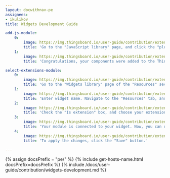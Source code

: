```yaml
---
layout: docwithnav-pe
assignees:
- ikulikov
title: Widgets Development Guide

add-js-module:
    0:
        image: https://img.thingsboard.io/user-guide/contribution/extensions/add-js-module-1-pe.png
        title: 'Go to the "JavaScript library" page, and click the "plus" icon. In the open popup, select "Extension" in the "JavaScript type" selector, enter title for your module, and drag the file with your compiled components. Then, click "Add".'
    1:
        image: https://img.thingsboard.io/user-guide/contribution/extensions/add-js-module-2-pe.png
        title: 'Congratulations, your components were added to the ThingsBoard!'

select-extensions-module:
    0:
        image: https://img.thingsboard.io/user-guide/contribution/extensions/add-static-widget-1-pe.png
        title: 'Go to the "Widgets library" page of the "Resources" section. Click the "plus" icon in the upper right corner of the window, and select the "Create new widget" option. Then, select widget type - "Static widget";'
    1:
        image: https://img.thingsboard.io/user-guide/contribution/extensions/select-extensions-module-1-pe.png
        title: 'Enter widget name. Navigate to the "Resources" tab, and click "Add" button;'
    2:
        image: https://img.thingsboard.io/user-guide/contribution/extensions/select-extensions-module-2-pe.png
        title: 'Check the "Is extension" box, and choose your extension module from drop-don menu;'
    3:
        image: https://img.thingsboard.io/user-guide/contribution/extensions/select-extensions-module-3-pe.png
        title: 'Your module is connected to your widget. Now, you can use your angular components. Go the "HTML" tab, and add the custom component. Clean the default self.onInit function. Click the "Run" button to preview how your widget will look;'
    4:
        image: https://img.thingsboard.io/user-guide/contribution/extensions/select-extensions-module-4-pe.png
        title: 'To apply the changes, click the "Save" button.'

---
```


{% assign docsPrefix = "pe/" %}
{% include get-hosts-name.html docsPrefix=docsPrefix %}
{% include /docs/user-guide/contribution/widgets-development.md %}